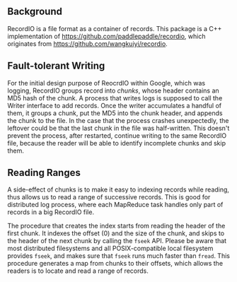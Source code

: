 ## Background

RecordIO is a file format as a container of records.  This package is a C++ implementation of https://github.com/paddlepaddle/recordio, which originates from https://github.com/wangkuiyi/recordio.

## Fault-tolerant Writing

For the initial design purpose of ReocrdIO within Google, which was logging, RecordIO groups record into *chunks*, whose header contains an MD5 hash of the chunk.  A process that writes logs is supposed to call the Writer interface to add records.  Once the writer accumulates a handful of them, it groups a chunk, put the MD5 into the chunk header, and appends the chunk to the file.  In the case that the process crashes unexpectedly, the leftover could be that the last chunk in the file was half-written. This doesn't prevent the process, after restarted, continue writing to the same RecordIO file, because the reader will be able to identify incomplete chunks and skip them.

## Reading Ranges

A side-effect of chunks is to make it easy to indexing records while reading, thus allows us to read a range of successive records.  This is good for distributed log process, where each MapReduce task handles only part of records in a big RecordIO file.

The procedure that creates the index starts from reading the header of the first chunk. It indexes the offset (0) and the size of the chunk, and skips to the header of the next chunk by calling the `fseek` API. Please be aware that most distributed filesystems and all POSIX-compatible local filesystem provides `fseek`, and makes sure that `fseek` runs much faster than `fread`.  This procedure generates a map from chunks to their offsets, which allows the readers is to locate and read a range of records.
